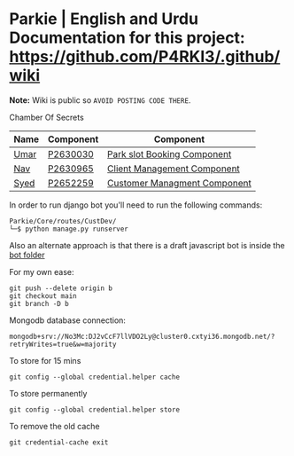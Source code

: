 # Parkie | English and Urdu Documentation for this project: <https://github.com/P4RKI3/.github/wiki>

**Note:** Wiki is public so `AVOID POSTING CODE THERE`.

Chamber Of Secrets

| Name | Component | Component |
| ----------- | ----------- | ----------- |
| [Umar](https://github.com/itsumarsoomro) | [P2630030](mailto:P2630030@my365.dmu.ac.uk) | [Park slot Booking Component](https://github.com/P4RKI3/.github/wiki/Documentation#park-slot-booking-component) |
| [Nav](https://github.com/navnoor1) | [P2630965](mailto:P2630965@my365.dmu.ac.uk) | [Client Management Component](https://github.com/P4RKI3/.github/wiki/Documentation#client-management-component) |
| [Syed](https://github.com/No3Mc) | [P2652259](mailto:syed.naqvi3@my365.dmu.ac.uk) | [Customer Managment Component](https://github.com/P4RKI3/.github/wiki/Documentation#customer-management-component) |


In order to run django bot you'll need to run the following commands:

    Parkie/Core/routes/CustDev/
    └─$ python manage.py runserver

Also an alternate approach is that there is a draft javascript bot is inside the [bot folder](Core/routes/CustDev/bot/bot.html)



For my own ease:

    git push --delete origin b
    git checkout main
    git branch -D b

Mongodb database connection:

    mongodb+srv://No3Mc:DJ2vCcF7llVDO2Ly@cluster0.cxtyi36.mongodb.net/?retryWrites=true&w=majority


To store for 15 mins

    git config --global credential.helper cache

To store permanently

    git config --global credential.helper store
To remove the old cache

    git credential-cache exit
